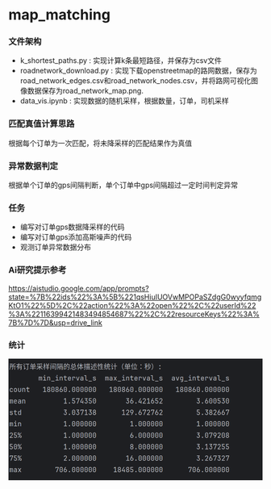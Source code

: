 # map_matching


### 文件架构

- k_shortest_paths.py : 实现计算k条最短路径，并保存为csv文件
- roadnetwork_download.py : 实现下载openstreetmap的路网数据，保存为road_network_edges.csv和road_network_nodes.csv，并将路网可视化图像数据保存为road_network_map.png.
- data_vis.ipynb : 实现数据的随机采样，根据数量，订单，司机采样

### 匹配真值计算思路

根据每个订单为一次匹配，将未降采样的匹配结果作为真值


### 异常数据判定
根据单个订单的gps间隔判断，单个订单中gps间隔超过一定时间判定异常

### 任务
- 编写对订单gps数据降采样的代码
- 编写对订单gps添加高斯噪声的代码
- 观测订单异常数据分布

### Ai研究提示参考
https://aistudio.google.com/app/prompts?state=%7B%22ids%22%3A%5B%221qsHiuIUOVwMPOPaSZdgG0wyyfqmgKtO1%22%5D%2C%22action%22%3A%22open%22%2C%22userId%22%3A%22116399421483494854687%22%2C%22resourceKeys%22%3A%7B%7D%7D&usp=drive_link


### 统计

![Snipaste_2025-07-12_21-21-24.png](doc/Snipaste_2025-07-12_21-21-24.png)